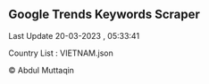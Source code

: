 

## Google Trends Keywords Scraper 
 
Last Update 20-03-2023 , 05:33:41

Country List :
VIETNAM.json



© Abdul Muttaqin 
